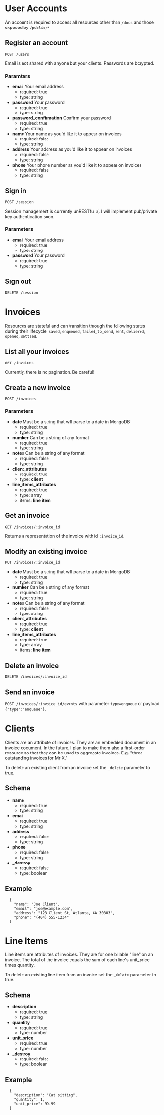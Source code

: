# User Accounts
An account is required to access all resources other than `/docs` and those exposed by `/public/*`

## Register an account
`POST /users`

Email is not shared with anyone but your clients. Passwords are bcrypted.

### Paramters
- **email**
  Your email address
  - required: true
  - type: string
- **password**
  Your password
  - required: true
  - type: string
- **password_confirmation**
  Confirm your password
  - required: true
  - type: string
- **name**
  Your name as you'd like it to appear on invoices
  - required: false
  - type: string
- **address**
  Your address as you'd like it to appear on invoices
  - required: false
  - type: string
- **phone**
  Your phone number as you'd like it to appear on invoices
  - required: false
  - type: string

## Sign in
`POST /session`

Session management is currently unRESTful :(. I will implement pub/private key authentication soon.

### Parameters
- **email**
  Your email address
  - required: true
  - type: string
- **password**
  Your password
  - required: true
  - type: string

## Sign out
`DELETE /session`

# Invoices
Resources are stateful and can transition through the following states during their lifecycle:
`saved`, `enqueued`, `failed_to_send`, `sent`, `deliered`, `opened`, `settled`.

## List all your invoices
`GET /invoices`

Currently, there is no pagination. Be careful!

## Create a new invoice
`POST /invoices`

### Parameters
- **date**
  Must be a string that will parse to a date in MongoDB
  - required: true
  - type: string
- **number**
  Can be a string of any format
  - required: true
  - type: string
- **notes**
  Can be a string of any format
  - required: false
  - type: string
- **client_attributes**
  - required: true
  - type: **client**
- **line_items_attributes**
  - required: true
  - type: array
  - items: **line item**

## Get an invoice
`GET /invoices/:invoice_id`

Returns a representation of the invoice with id `:invoice_id`.

## Modify an existing invoice
`PUT /invoices/:invoice_id`

- **date**
  Must be a string that will parse to a date in MongoDB
  - required: true
  - type: string
- **number**
  Can be a string of any format
  - required: true
  - type: string
- **notes**
  Can be a string of any format
  - required: false
  - type: string
- **client_attributes**
  - required: true
  - type: **client**
- **line_items_attributes**
  - required: true
  - type: array
  - items: **line item**

## Delete an invoice
`DELETE /invoices/:invoice_id`

## Send an invoice
`POST /invoices/:invoice_id/events` with parameter `type=enqueue` or payload `{"type":"enqueue"}`.

# Clients
Clients are an attribute of invoices. They are an embedded document in an invoice document.
In the future, I plan to make them also a first-order resource so that they can be used
to aggregate invoices. E.g. "three outstanding invoices for Mr X."

To delete an existing client from an invoice set the `_delete` parameter to true.

## Schema
- **name**
  - required: true
  - type: string
- **email**
  - required: true
  - type: string
- **address**
  - required: false
  - type: string
- **phone**
  - required: false
  - type: string
- **_destroy**
  - required: false
  - type: boolean

## Example

```
  {
    "name": "Joe Client",
    "email": "joe@example.com",
    "address": "123 Client St, Atlanta, GA 30303",
    "phone": "(404) 555-1234"
  }
```

# Line Items
Line items are attributes of invoices. They are for one billable "line" on an invoice.
The total of the invoice equals the sum of each line's unit_price times quantity.

To delete an existing line item from an invoice set the `_delete` parameter to true.

## Schema
- **description**
  - required: true
  - type: string
- **quantity**
  - required: true
  - type: number
- **unit_price**
  - required: true
  - type: number
- **_destroy**
  - required: false
  - type: boolean

## Example

```
  {
    "description": "Cat sitting",
    "quantity": 1,
    "unit_price": 99.99
  }
```
